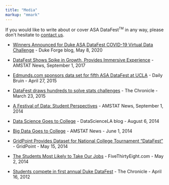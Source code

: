 ```yaml
---
title: "Media"
markup: "mmark"
---
```


If you would like to write about or cover ASA DataFest<sup><small>TM</small></sup> in any way, please don't hesitate to [contact us](mailto:maria.tackett@duke.edu).

- [Winners Announced for Duke ASA DataFest COVID-19 Virtual Data Challenge](https://forge.duke.edu/blog/winners-announced-duke-asa-datafest-covid-19-virtual-data-challenge) - Duke Forge blog, May 8, 2020

- [DataFest Shows Spike in Growth, Provides Immersive Experience](http://magazine.amstat.org/blog/2017/09/01/datafest-2/) - AMSTAT News, September 1, 2017

- [Edmunds.com sponsors data set for fifth ASA DataFest at UCLA](http://dailybruin.com/2015/04/27/edmunds-com-sponsors-data-set-for-fifth-asa-datafest-at-ucla/) - Daily Bruin - April 27, 2015

- [DataFest draws hundreds to solve stats challenges](http://www.dukechronicle.com/article/2015/03/datafest-draws-hundreds-solve-stats-challenges) - The Chronicle - March 23, 2015

- [A Festival of Data: Student Perspectives](http://magazine.amstat.org/blog/2014/09/01/sept2014-pres-column/) - AMSTAT News, September 1, 2014

- [Data Science Goes to College](http://datascience.la/data-science-goes-to-college-with-datafest/) - DataScienceLA blog - August 6, 2014

- [Big Data Goes to College](http://magazine.amstat.org/blog/2014/06/01/datafest/) - AMSTAT News - June 1, 2014

- [GridPoint Provides Dataset for National College Tournament “DataFest”](https://www.gridpoint.com/gridpoint-provides-dataset-for-national-college-tournament-datafest/) - GridPoint - May 15, 2014

- [The Students Most Likely to Take Our Jobs](http://fivethirtyeight.com/datalab/the-students-most-likely-to-take-our-jobs/) - FiveThirtyEight.com - May 2, 2014

- [Students compete in first annual Duke DataFest](http://www.dukechronicle.com/articles/2012/04/16/students-compete-first-annual-duke-datafest#.VNL0wFXF-SQ) - The Chronicle - April 16, 2012